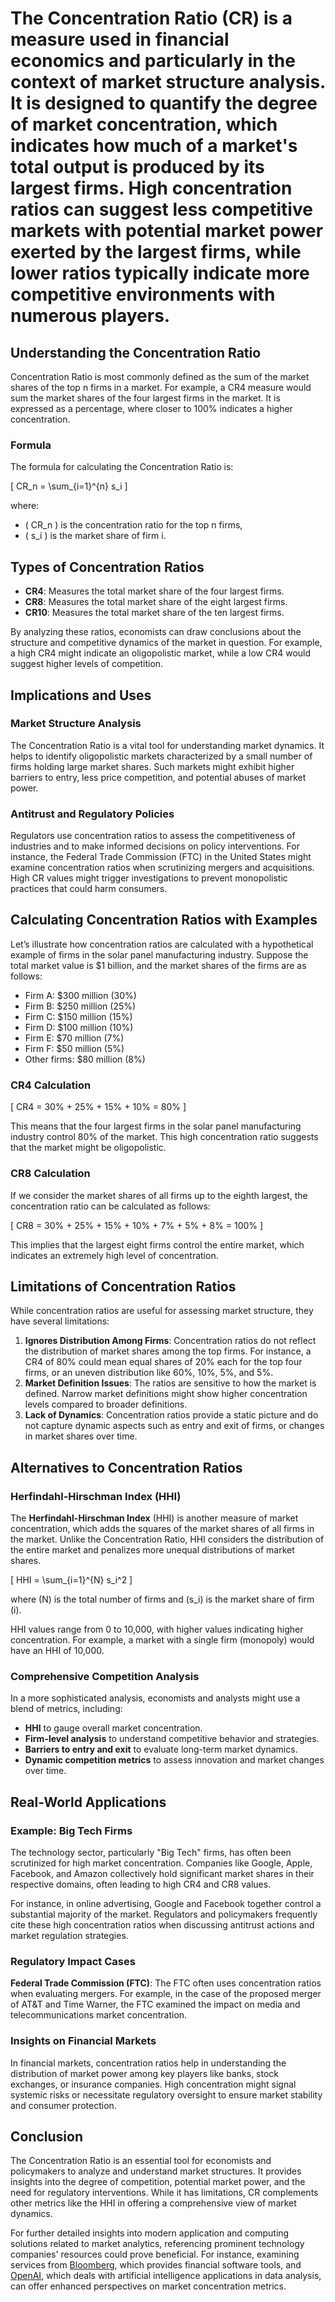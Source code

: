 # The **Concentration Ratio** (CR) is a measure used in financial economics and particularly in the context of market structure analysis. It is designed to quantify the degree of market concentration, which indicates how much of a market's total output is produced by its largest firms. High concentration ratios can suggest less competitive markets with potential market power exerted by the largest firms, while lower ratios typically indicate more competitive environments with numerous players.

## Understanding the Concentration Ratio

Concentration Ratio is most commonly defined as the sum of the market shares of the top n firms in a market. For example, a CR4 measure would sum the market shares of the four largest firms in the market. It is expressed as a percentage, where closer to 100% indicates a higher concentration.

### Formula

The formula for calculating the Concentration Ratio is:

\[ CR_n = \sum_{i=1}^{n} s_i \]

where:
- \( CR_n \) is the concentration ratio for the top n firms,
- \( s_i \) is the market share of firm i.

## Types of Concentration Ratios

- **CR4**: Measures the total market share of the four largest firms.
- **CR8**: Measures the total market share of the eight largest firms.
- **CR10**: Measures the total market share of the ten largest firms.

By analyzing these ratios, economists can draw conclusions about the structure and competitive dynamics of the market in question. For example, a high CR4 might indicate an oligopolistic market, while a low CR4 would suggest higher levels of competition.

## Implications and Uses

### Market Structure Analysis

The Concentration Ratio is a vital tool for understanding market dynamics. It helps to identify oligopolistic markets characterized by a small number of firms holding large market shares. Such markets might exhibit higher barriers to entry, less price competition, and potential abuses of market power.

### Antitrust and Regulatory Policies

Regulators use concentration ratios to assess the competitiveness of industries and to make informed decisions on policy interventions. For instance, the Federal Trade Commission (FTC) in the United States might examine concentration ratios when scrutinizing mergers and acquisitions. High CR values might trigger investigations to prevent monopolistic practices that could harm consumers.

## Calculating Concentration Ratios with Examples

Let’s illustrate how concentration ratios are calculated with a hypothetical example of firms in the solar panel manufacturing industry. Suppose the total market value is $1 billion, and the market shares of the firms are as follows:

- Firm A: $300 million (30%)
- Firm B: $250 million (25%)
- Firm C: $150 million (15%)
- Firm D: $100 million (10%)
- Firm E: $70 million (7%)
- Firm F: $50 million (5%)
- Other firms: $80 million (8%)

### CR4 Calculation

\[ CR4 = 30\% + 25\% + 15\% + 10\% = 80\% \]

This means that the four largest firms in the solar panel manufacturing industry control 80% of the market. This high concentration ratio suggests that the market might be oligopolistic.

### CR8 Calculation

If we consider the market shares of all firms up to the eighth largest, the concentration ratio can be calculated as follows:

\[ CR8 = 30\% + 25\% + 15\% + 10\% + 7\% + 5\% + 8\% = 100\% \]

This implies that the largest eight firms control the entire market, which indicates an extremely high level of concentration.

## Limitations of Concentration Ratios

While concentration ratios are useful for assessing market structure, they have several limitations:

1. **Ignores Distribution Among Firms**: Concentration ratios do not reflect the distribution of market shares among the top firms. For instance, a CR4 of 80% could mean equal shares of 20% each for the top four firms, or an uneven distribution like 60%, 10%, 5%, and 5%.
2. **Market Definition Issues**: The ratios are sensitive to how the market is defined. Narrow market definitions might show higher concentration levels compared to broader definitions.
3. **Lack of Dynamics**: Concentration ratios provide a static picture and do not capture dynamic aspects such as entry and exit of firms, or changes in market shares over time.

## Alternatives to Concentration Ratios

### Herfindahl-Hirschman Index (HHI)

The **Herfindahl-Hirschman Index** (HHI) is another measure of market concentration, which adds the squares of the market shares of all firms in the market. Unlike the Concentration Ratio, HHI considers the distribution of the entire market and penalizes more unequal distributions of market shares.

\[ HHI = \sum_{i=1}^{N} s_i^2 \]

where \(N\) is the total number of firms and \(s_i\) is the market share of firm \(i\).

HHI values range from 0 to 10,000, with higher values indicating higher concentration. For example, a market with a single firm (monopoly) would have an HHI of 10,000.

### Comprehensive Competition Analysis

In a more sophisticated analysis, economists and analysts might use a blend of metrics, including:

- **HHI** to gauge overall market concentration.
- **Firm-level analysis** to understand competitive behavior and strategies.
- **Barriers to entry and exit** to evaluate long-term market dynamics.
- **Dynamic competition metrics** to assess innovation and market changes over time.

## Real-World Applications

### Example: Big Tech Firms

The technology sector, particularly "Big Tech" firms, has often been scrutinized for high market concentration. Companies like Google, Apple, Facebook, and Amazon collectively hold significant market shares in their respective domains, often leading to high CR4 and CR8 values.

For instance, in online advertising, Google and Facebook together control a substantial majority of the market. Regulators and policymakers frequently cite these high concentration ratios when discussing antitrust actions and market regulation strategies.

### Regulatory Impact Cases

**Federal Trade Commission (FTC)**: 
The FTC often uses concentration ratios when evaluating mergers. For example, in the case of the proposed merger of AT&T and Time Warner, the FTC examined the impact on media and telecommunications market concentration.

### Insights on Financial Markets

In financial markets, concentration ratios help in understanding the distribution of market power among key players like banks, stock exchanges, or insurance companies. High concentration might signal systemic risks or necessitate regulatory oversight to ensure market stability and consumer protection.

## Conclusion

The Concentration Ratio is an essential tool for economists and policymakers to analyze and understand market structures. It provides insights into the degree of competition, potential market power, and the need for regulatory interventions. While it has limitations, CR complements other metrics like the HHI in offering a comprehensive view of market dynamics.

For further detailed insights into modern application and computing solutions related to market analytics, referencing prominent technology companies' resources could prove beneficial. For instance, examining services from [Bloomberg](https://www.bloomberg.com/), which provides financial software tools, and [OpenAI](https://www.openai.com/), which deals with artificial intelligence applications in data analysis, can offer enhanced perspectives on market concentration metrics.

